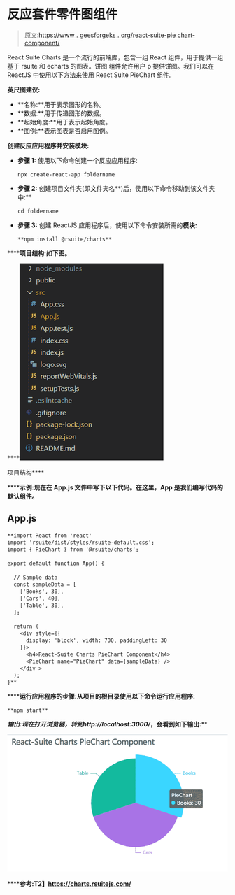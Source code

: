 # 反应套件零件图组件

> 原文:[https://www . geesforgeks . org/react-suite-pie chart-component/](https://www.geeksforgeeks.org/react-suite-piechart-component/)

React Suite Charts 是一个流行的前端库，包含一组 React 组件，用于提供一组基于 rsuite 和 echarts 的图表。饼图  组件允许用户 p 提供饼图。我们可以在 ReactJS 中使用以下方法来使用 React Suite PieChart 组件。

**英尺图建议:**

*   **名称:**用于表示图形的名称。
*   **数据:**用于传递图形的数据。
*   **起始角度:**用于表示起始角度。
*   **图例:**表示图表是否启用图例。

**创建反应应用程序并安装模块:**

*   **步骤 1:** 使用以下命令创建一个反应应用程序:

    ```
    npx create-react-app foldername
    ```

*   **步骤 2:** 创建项目文件夹(即文件夹名**)后，使用以下命令移动到该文件夹中:**

    ```
    cd foldername
    ```

*   **步骤 3:** 创建 ReactJS 应用程序后，使用以下命令安装所需的****模块:****

    ```
    **npm install @rsuite/charts**
    ```

******项目结构:**如下图。****

****![](img/f04ae0d8b722a9fff0bd9bd138b29c23.png)

项目结构**** 

******示例:**现在在 **App.js** 文件中写下以下代码。在这里，App 是我们编写代码的默认组件。****

## ****App.js****

```
**import React from 'react'
import 'rsuite/dist/styles/rsuite-default.css';
import { PieChart } from '@rsuite/charts';

export default function App() {

  // Sample data
  const sampleData = [
    ['Books', 30],
    ['Cars', 40],
    ['Table', 30],
  ];

  return (
    <div style={{
      display: 'block', width: 700, paddingLeft: 30
    }}>
      <h4>React-Suite Charts PieChart Component</h4>
      <PieChart name="PieChart" data={sampleData} />
    </div >
  );
}**
```

******运行应用程序的步骤:**从项目的根目录使用以下命令运行应用程序:****

```
**npm start**
```

******输出:**现在打开浏览器，转到***http://localhost:3000/***，会看到如下输出:****

****![](img/67738f0a9f40f0c169feb569c0c1c5af.png)****

******参考:**T2】https://charts.rsuitejs.com/****